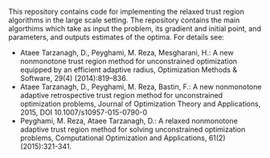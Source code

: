 This repository contains code for implementing the relaxed trust region algorithms in the large scale setting. The repository contains the main algorthims which take as input the problem, its gradient and initial point, and parameters, and outputs estimates of the optima.
For details see: 
- Ataee Tarzanagh, D., Peyghami, M. Reza, Mesgharani, H.: A new nonmonotone trust region method for unconstrained optimization equipped by an efficient adaptive radius, Optimization Methods & Software, 29(4) (2014):819–836.
- Ataee Tarzanagh, D., Peyghami, M. Reza, Bastin, F.: A new nonmonotone adaptive retrospective trust region method for unconstrained optimization problems, Journal of Optimization Theory and Applications, 2015, DOI 10.1007/s10957-015-0790-0
- Peyghami, M. Reza, Ataee Tarzanagh, D.: A relaxed nonmonotone adaptive trust region method for solving unconstrained optimization problems, Computational Optimization and Applications, 61(2)(2015):321-341.

